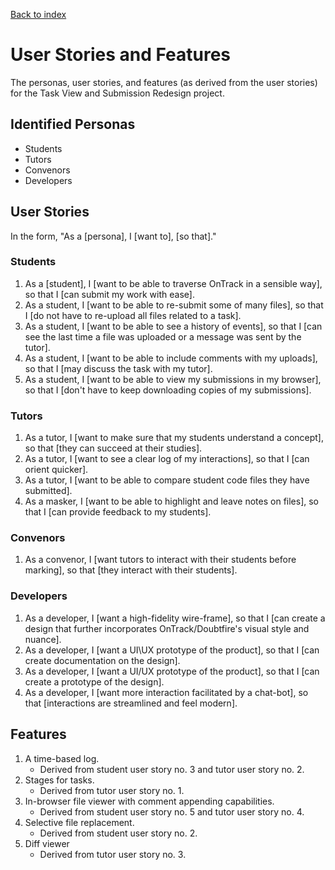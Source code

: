 [Back to index](Index.md)

# User Stories and Features
The personas, user stories, and features (as derived from the user stories) for the Task View and Submission Redesign project.

## Identified Personas
- Students
- Tutors
- Convenors
- Developers

## User Stories
In the form, "As a \[persona\], I \[want to\], \[so that\]."

### Students
1. As a \[student\], I \[want to be able to traverse OnTrack in a sensible way\], so that I \[can submit my work with ease\].
1. As a student, I \[want to be able to re-submit some of many files\], so that I \[do not have to re-upload all files related to a task\].
1. As a student, I \[want to be able to see a history of events\], so that I \[can see the last time a file was uploaded or a message was sent by the tutor\].
1. As a student, I \[want to be able to include comments with my uploads\], so that I \[may discuss the task with my tutor\].
1. As a student, I \[want to be able to view my submissions in my browser\], so that I \[don't have to keep downloading copies of my submissions\].

### Tutors
1. As a tutor, I \[want to make sure that my students understand a concept\], so that \[they can succeed at their studies\].
1. As a tutor, I \[want to see a clear log of my interactions\], so that I \[can orient quicker\].
1. As a tutor, I \[want to be able to compare student code files they have submitted\].
1. As a masker, I \[want to be able to highlight and leave notes on files\], so that I \[can provide feedback to my students\].

### Convenors
1. As a convenor, I \[want tutors to interact with their students before marking\], so that \[they interact with their students\].

### Developers
1. As a developer, I \[want a high-fidelity wire-frame\], so that I \[can create a design that further incorporates OnTrack/Doubtfire's visual style and nuance\].
1. As a developer, I \[want a UI\UX prototype of the product\], so that I \[can create documentation on the design\].
1. As a developer, I \[want a UI/UX prototype of the product\], so that I \[can create a prototype of the design\].
1. As a developer, I \[want more interaction facilitated by a chat-bot\], so that \[interactions are streamlined and feel modern\].

## Features
1. A time-based log.
    - Derived from student user story no. 3 and tutor user story no. 2.
1. Stages for tasks.
    - Derived from tutor user story no. 1.
1. In-browser file viewer with comment appending capabilities.
    - Derived from student user story no. 5 and tutor user story no. 4.
1. Selective file replacement.
    - Derived from student user story no. 2.
1. Diff viewer
    - Derived from tutor user story no. 3.
